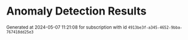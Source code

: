 # Anomaly Detection Results


<sup>Generated at 2024-05-07 11:21:08 for subscription with id `4913be3f-a345-4652-9bba-767418dd25e3`</sup>

